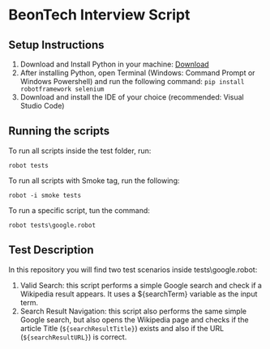 # BeonTech Interview Script

## Setup Instructions

1. Download and Install Python in your machine: [Download](https://www.python.org/downloads/)
2. After installing Python, open Terminal (Windows: Command Prompt or Windows Powershell) and run the following command: `pip install robotframework selenium`
3. Download and install the IDE of your choice (recommended: Visual Studio Code)

## Running the scripts

To run all scripts inside the test folder, run:

`robot tests`

To run all scripts with Smoke tag, run the following:

`robot -i smoke tests`

To run a specific script, tun the command:

`robot tests\google.robot`

## Test Description

In this repository you will find two test scenarios inside tests\google.robot:

1. Valid Search: this script performs a simple Google search and check if a Wikipedia result appears. It uses a ${searchTerm} variable as the input term.
2. Search Result Navigation: this script also performs the same simple Google search, but also opens the Wikipedia page and checks if the article Title (`${searchResultTitle}`) exists and also if the URL (`${searchResultURL}`) is correct.
